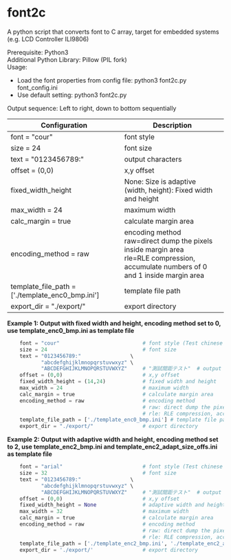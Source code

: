 # font2c
A python script that converts font to C array, target for embedded systems (e.g. LCD Controller ILI9806)

Prerequisite: Python3<br/>
Additional Python Library: Pillow (PIL fork)<br/>
Usage:<br/>
 - Load the font properties from config file: python3 font2c.py font_config.ini<br/>
 - Use default setting: python3 font2c.py

Output sequence: Left to right, down to bottom sequentially


| Configuration | Description |
| --- | --- |
| font = "cour" | font style |
| size = 24 | font size |
| text = "0123456789:" | output characters |
| offset = (0,0)                  | x,y offset |
| fixed_width_height              | None: Size is adaptive<br />(width, height): Fixed width and height | 
| max_width = 24                  | maximum width |
| calc_margin = true              | calculate margin area |
| encoding_method = raw | encoding method<br/>raw=direct dump the pixels inside margin area<br/>rle=RLE compression, accumulate numbers of 0 and 1 inside margin area<br/> |
| template_file_path = ['./template_enc0_bmp.ini'] | template file path |
| export_dir = "./export/"        | export directory |

**Example 1: Output with fixed width and height, encoding method set to 0, use template_enc0_bmp.ini as template file**
```python
    font = "cour"                           # font style (Test chinese font: kaiu)
    size = 24                               # font size
    text = "0123456789:"                \
           "abcdefghijklmnopqrstuvwxyz" \
           "ABCDEFGHIJKLMNOPQRSTUVWXYZ"     # "測試間距テスト"  # output which symbol
    offset = (0,0)                          # x,y offset
    fixed_width_height = (14,24)            # fixed width and height
    max_width = 24                          # maximum width
    calc_margin = true                      # calculate margin area
    encoding_method = raw                   # encoding method
                                            # raw: direct dump the pixels inside margin area
                                            # rle: RLE compression, accumulate numbers of 0 and 1 inside margin area
    template_file_path = ['./template_enc0_bmp.ini'] # template file path
    export_dir = "./export/"                # export directory
```

**Example 2: Output with adaptive width and height, encoding method set to 2, use template_enc2_bmp.ini and template_enc2_adapt_size_offs.ini as template file**
```python
    font = "arial"                          # font style (Test chinese font: kaiu)
    size = 32                               # font size
    text = "0123456789:"                \
           "abcdefghijklmnopqrstuvwxyz" \
           "ABCDEFGHIJKLMNOPQRSTUVWXYZ"     # "測試間距テスト"  # output which symbol
    offset = (0,0)                          # x,y offset
    fixed_width_height = None               # adaptive width and height
    max_width = 32                          # maximum width
    calc_margin = true                      # calculate margin area
    encoding_method = raw                   # encoding method
                                            # raw: direct dump the pixels inside margin area
                                            # rle: RLE compression, accumulate numbers of 0 and 1 inside margin area
    template_file_path = ['./template_enc2_bmp.ini', './template_enc2_adapt_size_offs.ini']# template file path
    export_dir = './export/'                # export directory
```
